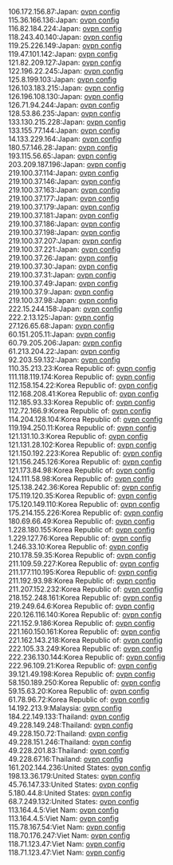 106.172.156.87:Japan: [ovpn config](vpn/106_172_156_87.ovpn)  
115.36.166.136:Japan: [ovpn config](vpn/115_36_166_136.ovpn)  
116.82.184.224:Japan: [ovpn config](vpn/116_82_184_224.ovpn)  
118.243.40.140:Japan: [ovpn config](vpn/118_243_40_140.ovpn)  
119.25.226.149:Japan: [ovpn config](vpn/119_25_226_149.ovpn)  
119.47.101.142:Japan: [ovpn config](vpn/119_47_101_142.ovpn)  
121.82.209.127:Japan: [ovpn config](vpn/121_82_209_127.ovpn)  
122.196.22.245:Japan: [ovpn config](vpn/122_196_22_245.ovpn)  
125.8.199.103:Japan: [ovpn config](vpn/125_8_199_103.ovpn)  
126.103.183.215:Japan: [ovpn config](vpn/126_103_183_215.ovpn)  
126.196.108.130:Japan: [ovpn config](vpn/126_196_108_130.ovpn)  
126.71.94.244:Japan: [ovpn config](vpn/126_71_94_244.ovpn)  
128.53.86.235:Japan: [ovpn config](vpn/128_53_86_235.ovpn)  
133.130.215.228:Japan: [ovpn config](vpn/133_130_215_228.ovpn)  
133.155.77.144:Japan: [ovpn config](vpn/133_155_77_144.ovpn)  
14.133.229.164:Japan: [ovpn config](vpn/14_133_229_164.ovpn)  
180.57.146.28:Japan: [ovpn config](vpn/180_57_146_28.ovpn)  
193.115.56.65:Japan: [ovpn config](vpn/193_115_56_65.ovpn)  
203.209.187.196:Japan: [ovpn config](vpn/203_209_187_196.ovpn)  
219.100.37.114:Japan: [ovpn config](vpn/219_100_37_114.ovpn)  
219.100.37.146:Japan: [ovpn config](vpn/219_100_37_146.ovpn)  
219.100.37.163:Japan: [ovpn config](vpn/219_100_37_163.ovpn)  
219.100.37.177:Japan: [ovpn config](vpn/219_100_37_177.ovpn)  
219.100.37.179:Japan: [ovpn config](vpn/219_100_37_179.ovpn)  
219.100.37.181:Japan: [ovpn config](vpn/219_100_37_181.ovpn)  
219.100.37.186:Japan: [ovpn config](vpn/219_100_37_186.ovpn)  
219.100.37.198:Japan: [ovpn config](vpn/219_100_37_198.ovpn)  
219.100.37.207:Japan: [ovpn config](vpn/219_100_37_207.ovpn)  
219.100.37.221:Japan: [ovpn config](vpn/219_100_37_221.ovpn)  
219.100.37.26:Japan: [ovpn config](vpn/219_100_37_26.ovpn)  
219.100.37.30:Japan: [ovpn config](vpn/219_100_37_30.ovpn)  
219.100.37.31:Japan: [ovpn config](vpn/219_100_37_31.ovpn)  
219.100.37.49:Japan: [ovpn config](vpn/219_100_37_49.ovpn)  
219.100.37.9:Japan: [ovpn config](vpn/219_100_37_9.ovpn)  
219.100.37.98:Japan: [ovpn config](vpn/219_100_37_98.ovpn)  
222.15.244.158:Japan: [ovpn config](vpn/222_15_244_158.ovpn)  
222.2.13.125:Japan: [ovpn config](vpn/222_2_13_125.ovpn)  
27.126.65.68:Japan: [ovpn config](vpn/27_126_65_68.ovpn)  
60.151.205.11:Japan: [ovpn config](vpn/60_151_205_11.ovpn)  
60.79.205.206:Japan: [ovpn config](vpn/60_79_205_206.ovpn)  
61.213.204.22:Japan: [ovpn config](vpn/61_213_204_22.ovpn)  
92.203.59.132:Japan: [ovpn config](vpn/92_203_59_132.ovpn)  
110.35.213.23:Korea Republic of: [ovpn config](vpn/110_35_213_23.ovpn)  
111.118.119.174:Korea Republic of: [ovpn config](vpn/111_118_119_174.ovpn)  
112.158.154.22:Korea Republic of: [ovpn config](vpn/112_158_154_22.ovpn)  
112.168.208.41:Korea Republic of: [ovpn config](vpn/112_168_208_41.ovpn)  
112.185.93.33:Korea Republic of: [ovpn config](vpn/112_185_93_33.ovpn)  
112.72.166.9:Korea Republic of: [ovpn config](vpn/112_72_166_9.ovpn)  
114.204.128.104:Korea Republic of: [ovpn config](vpn/114_204_128_104.ovpn)  
119.194.250.11:Korea Republic of: [ovpn config](vpn/119_194_250_11.ovpn)  
121.131.10.3:Korea Republic of: [ovpn config](vpn/121_131_10_3.ovpn)  
121.131.28.102:Korea Republic of: [ovpn config](vpn/121_131_28_102.ovpn)  
121.150.192.223:Korea Republic of: [ovpn config](vpn/121_150_192_223.ovpn)  
121.156.245.126:Korea Republic of: [ovpn config](vpn/121_156_245_126.ovpn)  
121.173.84.98:Korea Republic of: [ovpn config](vpn/121_173_84_98.ovpn)  
124.111.58.98:Korea Republic of: [ovpn config](vpn/124_111_58_98.ovpn)  
125.138.242.36:Korea Republic of: [ovpn config](vpn/125_138_242_36.ovpn)  
175.119.120.35:Korea Republic of: [ovpn config](vpn/175_119_120_35.ovpn)  
175.120.149.110:Korea Republic of: [ovpn config](vpn/175_120_149_110.ovpn)  
175.214.155.226:Korea Republic of: [ovpn config](vpn/175_214_155_226.ovpn)  
180.69.66.49:Korea Republic of: [ovpn config](vpn/180_69_66_49.ovpn)  
1.228.180.155:Korea Republic of: [ovpn config](vpn/1_228_180_155.ovpn)  
1.229.127.76:Korea Republic of: [ovpn config](vpn/1_229_127_76.ovpn)  
1.246.33.10:Korea Republic of: [ovpn config](vpn/1_246_33_10.ovpn)  
210.178.59.35:Korea Republic of: [ovpn config](vpn/210_178_59_35.ovpn)  
211.109.59.227:Korea Republic of: [ovpn config](vpn/211_109_59_227.ovpn)  
211.177.110.195:Korea Republic of: [ovpn config](vpn/211_177_110_195.ovpn)  
211.192.93.98:Korea Republic of: [ovpn config](vpn/211_192_93_98.ovpn)  
211.207.152.232:Korea Republic of: [ovpn config](vpn/211_207_152_232.ovpn)  
218.152.248.161:Korea Republic of: [ovpn config](vpn/218_152_248_161.ovpn)  
219.249.64.6:Korea Republic of: [ovpn config](vpn/219_249_64_6.ovpn)  
220.126.116.140:Korea Republic of: [ovpn config](vpn/220_126_116_140.ovpn)  
221.152.9.186:Korea Republic of: [ovpn config](vpn/221_152_9_186.ovpn)  
221.160.150.161:Korea Republic of: [ovpn config](vpn/221_160_150_161.ovpn)  
221.162.143.218:Korea Republic of: [ovpn config](vpn/221_162_143_218.ovpn)  
222.105.33.249:Korea Republic of: [ovpn config](vpn/222_105_33_249.ovpn)  
222.236.130.144:Korea Republic of: [ovpn config](vpn/222_236_130_144.ovpn)  
222.96.109.21:Korea Republic of: [ovpn config](vpn/222_96_109_21.ovpn)  
39.121.49.198:Korea Republic of: [ovpn config](vpn/39_121_49_198.ovpn)  
58.150.189.250:Korea Republic of: [ovpn config](vpn/58_150_189_250.ovpn)  
59.15.63.20:Korea Republic of: [ovpn config](vpn/59_15_63_20.ovpn)  
61.78.96.72:Korea Republic of: [ovpn config](vpn/61_78_96_72.ovpn)  
14.192.213.9:Malaysia: [ovpn config](vpn/14_192_213_9.ovpn)  
184.22.149.133:Thailand: [ovpn config](vpn/184_22_149_133.ovpn)  
49.228.149.248:Thailand: [ovpn config](vpn/49_228_149_248.ovpn)  
49.228.150.72:Thailand: [ovpn config](vpn/49_228_150_72.ovpn)  
49.228.151.246:Thailand: [ovpn config](vpn/49_228_151_246.ovpn)  
49.228.201.83:Thailand: [ovpn config](vpn/49_228_201_83.ovpn)  
49.228.67.16:Thailand: [ovpn config](vpn/49_228_67_16.ovpn)  
161.202.144.236:United States: [ovpn config](vpn/161_202_144_236.ovpn)  
198.13.36.179:United States: [ovpn config](vpn/198_13_36_179.ovpn)  
45.76.147.33:United States: [ovpn config](vpn/45_76_147_33.ovpn)  
5.180.44.8:United States: [ovpn config](vpn/5_180_44_8.ovpn)  
68.7.249.132:United States: [ovpn config](vpn/68_7_249_132.ovpn)  
113.164.4.5:Viet Nam: [ovpn config](vpn/113_164_4_5.ovpn)  
113.164.4.5:Viet Nam: [ovpn config](vpn/113_164_4_5.ovpn)  
115.78.167.54:Viet Nam: [ovpn config](vpn/115_78_167_54.ovpn)  
118.70.176.247:Viet Nam: [ovpn config](vpn/118_70_176_247.ovpn)  
118.71.123.47:Viet Nam: [ovpn config](vpn/118_71_123_47.ovpn)  
118.71.123.47:Viet Nam: [ovpn config](vpn/118_71_123_47.ovpn)  
